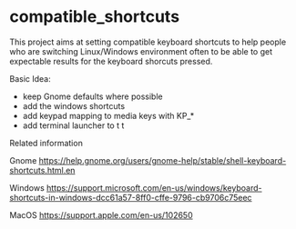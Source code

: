 # compatible_shortcuts
This project aims at setting compatible keyboard shortcuts to help
people who are switching Linux/Windows environment often to be able
to get expectable results for the keyboard shorcuts pressed.

Basic Idea:
- keep Gnome defaults where possible
- add the windows shortcuts
- add keypad mapping to media keys with <Control><Alt>KP_*
- add terminal launcher to <Control><Alt>t <Super>t


Related information

Gnome
https://help.gnome.org/users/gnome-help/stable/shell-keyboard-shortcuts.html.en

Windows
https://support.microsoft.com/en-us/windows/keyboard-shortcuts-in-windows-dcc61a57-8ff0-cffe-9796-cb9706c75eec

MacOS
https://support.apple.com/en-us/102650

